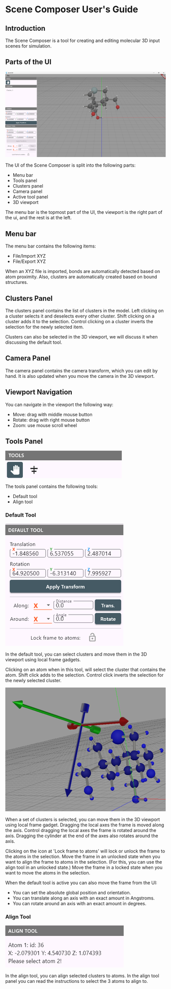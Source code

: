 # Scene Composer User's Guide

## Introduction

The Scene Composer is a tool for creating and editing molecular 3D input scenes for simulation.

## Parts of the UI

![UI](./scene_composer_users_guide_images/ui.png)

The UI of the Scene Composer is split into the following parts:

- Menu bar
- Tools panel
- Clusters panel
- Camera panel
- Active tool panel
- 3D viewport

The menu bar is the topmost part of the UI, the viewport is the right part of the ui, and the rest is at the left.

## Menu bar

The menu bar contains the following items:

- File/Import XYZ
- File/Export XYZ

When an XYZ file is imported, bonds are automatically detected based on atom proximity. Also, clusters are automatically
created based on bound structures.

## Clusters Panel

The clusters panel contains the list of clusters in the model.
Left clicking on a cluster selects it and deselects every other cluster.
Shift clicking on a cluster adds it to the selection.
Control clicking on a cluster inverts the selection for the newly selected item.

Clusters can also be selected in the 3D viewport, we will discuss it when discussing the default tool.

## Camera Panel

The camera panel contains the camera transform, which you can edit by hand. It is also updated when you move the camera in the 3D viewport.

## Viewport Navigation

You can navigate in the viewport the following way:

- Move: drag with middle mouse button
- Rotate: drag with right mouse button
- Zoom: use mouse scroll wheel

## Tools Panel

![Tools panel](./scene_composer_users_guide_images/tools.png)

The tools panel contains the following tools:

- Default tool
- Align tool

### Default Tool

![Default tool](./scene_composer_users_guide_images/default_tool.png)

In the default tool, you can select clusters and move them in the 3D viewport using local frame gadgets.

Clicking on an atom when in this tool, will select the cluster that contains the atom.
Shift click adds to the selection.
Control click inverts the selection for the newly selected cluster.


![Gadget](./scene_composer_users_guide_images/gadget.png)

When a set of clusters is selected, you can move them in the 3D viewport using local frame gadget.
Dragging the local axes the frame is moved along the axis.
Control dragging the local axes the frame is rotated around the axis.
Dragging the cylinder at the end of the axes also rotates around the axis.

Clicking on the icon at 'Lock frame to atoms' will lock or unlock the frame to the atoms in the selection.
Move the frame in an unlocked state when you want to align the frame to atoms in the selection. (For this,
you can use the align tool in an unlocked state.)
Move the frame in a locked state when you want to move the atoms in the selection.

When the default tool is active you can also move the frame from the UI:
- You can set the absolute global position and orientation.
- You can translate along an axis with an exact amount in Angstroms.
- You can rotate around an axis with an exact amount in degrees.

### Align Tool

![Align tool](./scene_composer_users_guide_images/align_tool.png)

In the align tool, you can align selected clusters to atoms.
In the align tool panel you can read the instructions to select the 3 atoms to align to.
